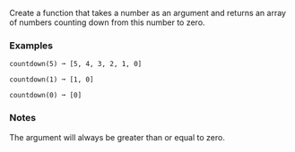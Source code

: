 Create a function that takes a number as an argument and returns an array of numbers counting down from this number to zero.


### Examples ###
    countdown(5) ➞ [5, 4, 3, 2, 1, 0]

    countdown(1) ➞ [1, 0]

    countdown(0) ➞ [0]


### Notes ###
The argument will always be greater than or equal to zero.